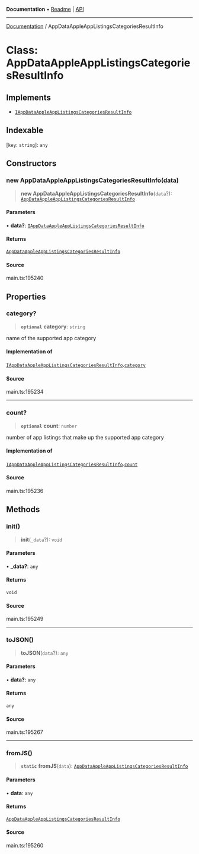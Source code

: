 **Documentation** • [Readme](../README.md) \| [API](../globals.md)

***

[Documentation](../README.md) / AppDataAppleAppListingsCategoriesResultInfo

# Class: AppDataAppleAppListingsCategoriesResultInfo

## Implements

- [`IAppDataAppleAppListingsCategoriesResultInfo`](../interfaces/IAppDataAppleAppListingsCategoriesResultInfo.md)

## Indexable

 \[`key`: `string`\]: `any`

## Constructors

### new AppDataAppleAppListingsCategoriesResultInfo(data)

> **new AppDataAppleAppListingsCategoriesResultInfo**(`data`?): [`AppDataAppleAppListingsCategoriesResultInfo`](AppDataAppleAppListingsCategoriesResultInfo.md)

#### Parameters

• **data?**: [`IAppDataAppleAppListingsCategoriesResultInfo`](../interfaces/IAppDataAppleAppListingsCategoriesResultInfo.md)

#### Returns

[`AppDataAppleAppListingsCategoriesResultInfo`](AppDataAppleAppListingsCategoriesResultInfo.md)

#### Source

main.ts:195240

## Properties

### category?

> **`optional`** **category**: `string`

name of the supported app category

#### Implementation of

[`IAppDataAppleAppListingsCategoriesResultInfo`](../interfaces/IAppDataAppleAppListingsCategoriesResultInfo.md).[`category`](../interfaces/IAppDataAppleAppListingsCategoriesResultInfo.md#category)

#### Source

main.ts:195234

***

### count?

> **`optional`** **count**: `number`

number of app listings that make up the supported app category

#### Implementation of

[`IAppDataAppleAppListingsCategoriesResultInfo`](../interfaces/IAppDataAppleAppListingsCategoriesResultInfo.md).[`count`](../interfaces/IAppDataAppleAppListingsCategoriesResultInfo.md#count)

#### Source

main.ts:195236

## Methods

### init()

> **init**(`_data`?): `void`

#### Parameters

• **\_data?**: `any`

#### Returns

`void`

#### Source

main.ts:195249

***

### toJSON()

> **toJSON**(`data`?): `any`

#### Parameters

• **data?**: `any`

#### Returns

`any`

#### Source

main.ts:195267

***

### fromJS()

> **`static`** **fromJS**(`data`): [`AppDataAppleAppListingsCategoriesResultInfo`](AppDataAppleAppListingsCategoriesResultInfo.md)

#### Parameters

• **data**: `any`

#### Returns

[`AppDataAppleAppListingsCategoriesResultInfo`](AppDataAppleAppListingsCategoriesResultInfo.md)

#### Source

main.ts:195260
